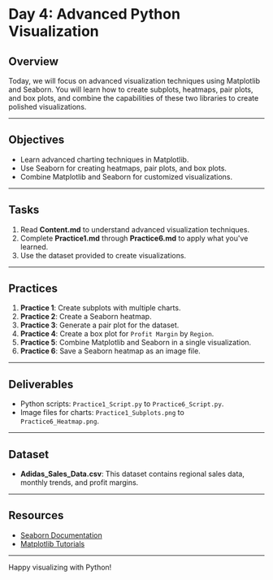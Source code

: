 # Day 4: Advanced Python Visualization

## Overview
Today, we will focus on advanced visualization techniques using Matplotlib and Seaborn. You will learn how to create subplots, heatmaps, pair plots, and box plots, and combine the capabilities of these two libraries to create polished visualizations.

---

## Objectives
- Learn advanced charting techniques in Matplotlib.
- Use Seaborn for creating heatmaps, pair plots, and box plots.
- Combine Matplotlib and Seaborn for customized visualizations.

---

## Tasks
1. Read **Content.md** to understand advanced visualization techniques.
2. Complete **Practice1.md** through **Practice6.md** to apply what you've learned.
3. Use the dataset provided to create visualizations.

---

## Practices
1. **Practice 1**: Create subplots with multiple charts.
2. **Practice 2**: Create a Seaborn heatmap.
3. **Practice 3**: Generate a pair plot for the dataset.
4. **Practice 4**: Create a box plot for `Profit Margin` by `Region`.
5. **Practice 5**: Combine Matplotlib and Seaborn in a single visualization.
6. **Practice 6**: Save a Seaborn heatmap as an image file.

---

## Deliverables
- Python scripts: `Practice1_Script.py` to `Practice6_Script.py`.
- Image files for charts: `Practice1_Subplots.png` to `Practice6_Heatmap.png`.

---

## Dataset
- **Adidas_Sales_Data.csv**: This dataset contains regional sales data, monthly trends, and profit margins.

---

## Resources
- [Seaborn Documentation](https://seaborn.pydata.org/)
- [Matplotlib Tutorials](https://matplotlib.org/stable/tutorials/index.html)

---

Happy visualizing with Python!
